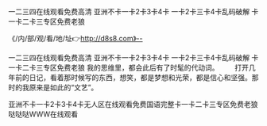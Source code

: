 一二三四在线观看免费高清
亚洲不卡一卡2卡3卡4卡
一卡2卡三卡4卡乱码破解
卡一卡二卡三专区免费老狼


《/内/部/观/看/地/址👉http://d8s8.com》--

一二三四在线观看免费高清
亚洲不卡一卡2卡3卡4卡
一卡2卡三卡4卡乱码破解
卡一卡二卡三专区免费老狼
我的思维里，都会此后有了时髦的代动词。
　　打开几年前的日记，看着那时候写的东西，想笑，都是梦想和光荣，都是信心和坚强。那时的我原来是如此的“文艺”。





亚洲不卡一卡2卡3卡4卡无人区在线观看免费国语完整卡一卡二卡三专区免费老狼哒哒哒WWW在线观看
